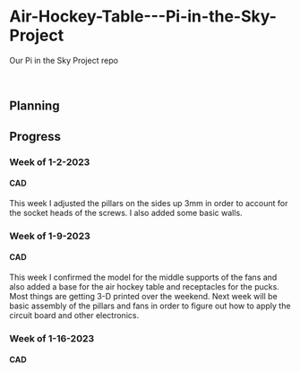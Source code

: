 # Air-Hockey-Table---Pi-in-the-Sky-Project
Our Pi in the Sky Project repo

&nbsp;
## Planning

<!--- [Link to Code.](none yet) -->

## Progress

### Week of 1-2-2023
#### CAD
This week I adjusted the pillars on the sides up 3mm in order to account for the socket heads of the screws. I also added some basic walls.



### Week of 1-9-2023
#### CAD
This week I confirmed the model for the middle supports of the fans and also added a base for the air hockey table and receptacles for the pucks. Most things are getting 3-D printed over the weekend. Next week will be basic assembly of the pillars and fans in order to figure out how to apply the circuit board and other electronics.


### Week of 1-16-2023
#### CAD
